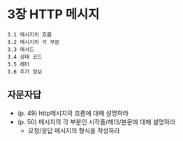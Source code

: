 # 3장 HTTP 메시지

```
3.1 메시지의 흐름
3.2 메시지의 각 부분
3.3 메서드
3.4 상태 코드
3.5 헤더
3.6 추가 정보
```

## 자문자답

- (p. 49) http메시지의 흐름에 대해 설명하라
- (p. 50) 메시지의 각 부분인 시작줄/헤더/본문에 대해 설명하라
  - 요청/응답 메시지의 형식을 작성하라
